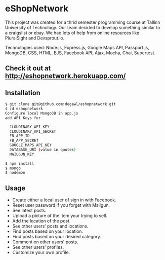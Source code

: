 # eShopNetwork

This project was created for a thrid semester programming course at Tallinn University of Technology. Our team decided to develop something similar to a craigslist or ebay. We had lots of help from online resources like PluralSight and Devsprout.io.

Technologies used: Node.js, Express.js, Google Maps API, Passport.js, MongoDB, CSS, HTML, EJS, Facebook API, Ajax, Mocha, Chai, Supertest.

## Check it out at http://eshopnetwork.herokuapp.com/

## Installation

```sh
$ git clone git@github.com:degawl/eshopnetwork.git
$ cd eshopnetwork
Configure local MongoDB in app.js
add API Keys for

  CLOUDINARY_API_KEY
  CLOUDINARY_API_SECRET
  FB_APP_ID
  FB_APP_SECRET
  GOOGLE_MAPS_API_KEY
  DATABASE_URI (value in quotes)
  MAILGUN_KEY
  
$ npm install
$ mongo
$ nodemon
```

## Usage

- Create either a local user of sign in with Facebook.
- Reset user password if you forget with Mailgun.
- See latest posts.
- Upload a picture of the item your trying to sell.
- Add the location of the post.
- See other users' posts and locations.
- Find posts based on your location.
- Find posts based on your desired category.
- Comment on other users' posts.
- See other users' profiles.
- Customize your own profile.
